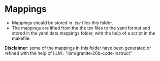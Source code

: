 # Mappings

- Mappings should be stored in .tsv files this folder.
- The mappings are lifted from the the tsv files to the yaml format and stored in the yaml data mappings folder, with the help of a script in the makefile.


**Disclaimer**: some of the mappings in this folder have been generated or refined with the help of LLM : "ibm/granite-20b-code-instruct"